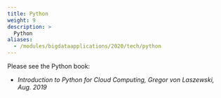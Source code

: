 ```yaml
---
title: Python
weight: 9
description: >
  Python
aliases:
  - /modules/bigdataapplications/2020/tech/python
---
```

  
Please see the Python book:

* *Introduction to Python for Cloud Computing, Gregor von Laszewski, Aug. 2019*
